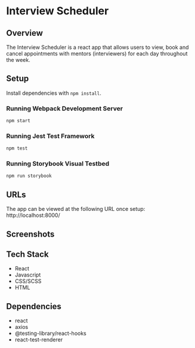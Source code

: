 # Interview Scheduler

## Overview
The Interview Scheduler is a react app that allows users to view, book and cancel appointments with mentors (interviewers) for each day throughout the week.

## Setup

Install dependencies with `npm install`.

### Running Webpack Development Server

```sh
npm start
```

### Running Jest Test Framework

```sh
npm test
```

### Running Storybook Visual Testbed

```sh
npm run storybook
```

## URLs
The app can be viewed at the following URL once setup:
http://localhost:8000/

## Screenshots


## Tech Stack 
- React 
- Javascript
- CSS/SCSS
- HTML

## Dependencies
- react
- axios
- @testing-library/react-hooks
- react-test-renderer